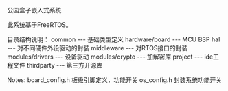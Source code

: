 公园盒子嵌入式系统

此系统基于FreeRTOS。

目录结构说明：
common --- 基础类型定义
hardware/board --- MCU BSP
hal --- 对不同硬件外设驱动的封装
middleware --- 对RTOS接口的封装
modules/drivers --- 设备驱动
modules/crypto --- 加解密库
project --- ide工程文件
thirdparty --- 第三方开源库

Notes:
board_config.h 板级引脚定义，功能开关
os_config.h 封装系统功能开关